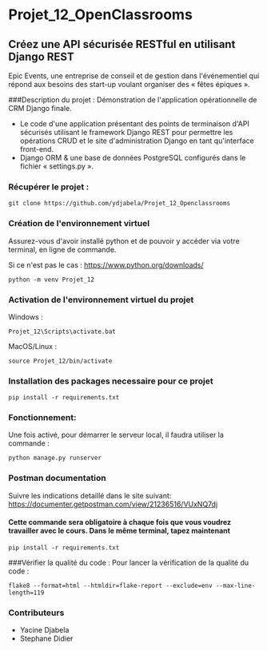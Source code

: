 # Projet_12_OpenClassrooms
## Créez une API sécurisée RESTful en utilisant Django REST
Epic Events, une entreprise de conseil et de gestion dans l'événementiel qui répond aux besoins des start-up voulant organiser des « fêtes épiques ».

###Description du projet :
Démonstration de l'application opérationnelle de CRM Django finale.
* Le code d'une application présentant des points de terminaison d'API sécurisés utilisant le framework Django REST pour permettre les opérations CRUD et le site d'administration Django en tant qu'interface front-end.
* Django ORM & une base de données PostgreSQL configurés dans le fichier « settings.py ».

### Récupérer le projet :

```
git clone https://github.com/ydjabela/Projet_12_Openclassrooms
```

### Création de l'environnement virtuel

Assurez-vous d'avoir installé python et de pouvoir y accéder via votre terminal, en ligne de commande.

Si ce n'est pas le cas : https://www.python.org/downloads/

```
python -m venv Projet_12
```

### Activation de l'environnement virtuel du projet

Windows :

```
Projet_12\Scripts\activate.bat
```

MacOS/Linux :
```
source Projet_12/bin/activate
```

### Installation des packages necessaire pour ce projet
```
pip install -r requirements.txt
```

### Fonctionnement:
Une fois activé, pour démarrer le serveur local, il faudra utiliser la commande :
```
python manage.py runserver 
```
### Postman documentation

Suivre les  indications detaillé dans le site suivant:
https://documenter.getpostman.com/view/21236516/VUxNQ7dj
#### Cette commande sera obligatoire à chaque fois que vous voudrez travailler avec le cours. Dans le même terminal, tapez maintenant
```
pip install -r requirements.txt
```
###Vérifier la qualité du code :
Pour lancer la vérification de la qualité du code : 
```
flake8 --format=html --htmldir=flake-report --exclude=env --max-line-length=119
```
### Contributeurs
- Yacine Djabela
- Stephane Didier


